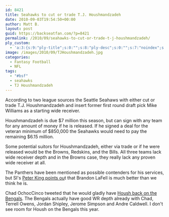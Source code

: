 ```yaml
---
id: 8421
title: Seahawks to cut or trade T.J. Houshmandzadeh
date: 2010-09-03T19:54:50+00:00
author: Matt B.
layout: post
guid: https://backseatfan.com/?p=8421
permalink: /2010/09/seahawks-to-cut-or-trade-t-j-houshmandzadeh/
ply_custom:
  - 'a:3:{s:9:"ply-title";s:0:"";s:8:"ply-desc";s:0:"";s:7:"noindex";s:0:"";}'
image: /images/2010/09/TJHoushmandzadeh.jpg
categories:
  - Fantasy Football
  - NFL
tags:
  - "#bsf"
  - seahawks
  - TJ Houshmandzadeh
---
```


<div class="entry">
  <p>
    According to two league sources the Seattle Seahaws with either cut or trade T.J. Houshmandzadeh and insert former first round draft pick Mike Williams as a starting wide receiver.
  </p>

  <p>
    Houshmandzadeh is due $7 million this season, but can sign with any team for any amount of money if he is released. If he signed a deal for the veteran minimum of $850,000 the Seahawks would need to pay the remaining $6.15 million.
  </p>

  <p>
    Some potential suitors for Houshmandzadeh, either via trade or if he were released would be the Browns, Redskins, and the Bills. All three teams lack wide receiver depth and in the Browns case, they really lack any proven wide receiver at all.
  </p>

  <p>
    The Panthers have been mentioned as possible contenders for his services, but SI's <a href="https://twitter.com/SI_PeterKing/status/22924914872">Peter King points ou</a>t that Brandon LaFell is much better than we think he is.
  </p>

  <p>
    Chad OchocCinco tweeted that he would gladly have <a href="https://twitter.com/OGOchoCinco/status/22931027216">Housh back on the Bengals</a>. The Bengals actually have good WR depth already with Chad, Terrell Owens, Jordan Shipley, Jerome Simpson and Andre Caldwell. I don't see room for Housh on the Bengals this year.
  </p>
</div>
